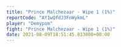 ```yaml
---
title: "Prince Malchezaar - Wipe 1 (1%)"
reportCode: "AY1wQfdJ3FnWykmL"
player: "Demypom"
fight: "Prince Malchezaar - Wipe 1 (1%)"
date: 2021-08-09T18:51:45.833000+00:00
---
```

